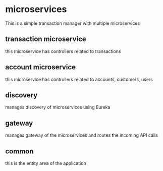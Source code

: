 # microservices
This is a simple transaction manager with multiple microservices

## transaction microservice
this microservice has controllers related to transactions
## account microservice
this microservice has controllers related to accounts, customers, users
## discovery
manages discovery of microservices using Eureka
## gateway
manages gateway of the microservices and routes the incoming API calls
## common
this is the entity area of the application


